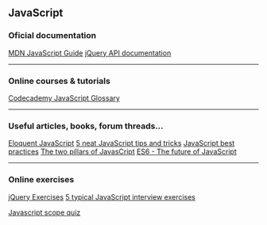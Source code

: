 ## JavaScript

### Oficial documentation

<a href="https://developer.mozilla.org/en-US/docs/Web/JavaScript/Guide" target="_blank">
MDN JavaScript Guide</a>

<a href="http://api.jquery.com/" target="_blank">
jQuery API documentation</a>

----------------------

### Online courses & tutorials

<a href="https://www.codecademy.com/articles/glossary-javascript" target="_blank">
Codecademy JavaScript Glossary</a>

------------------------------

### Useful articles, books, forum threads... 

<a href="http://eloquentjavascript.net/" target="_blank">
Eloquent JavaScript</a>

<a href="https://discussions.udacity.com/t/5-neat-javascript-tips-and-tricks-intermediate/25008" target="_blank">
5 neat JavaScript tips and tricks</a>

<a href="https://www.thinkful.com/learn/javascript-best-practices-1/" target="_blank">
JavaScript best practices</a>

<a href="https://medium.com/javascript-scene/the-two-pillars-of-javascript-ee6f3281e7f3" target="_blank">
The two pillars of JavasCript</a>

<a href="https://discussions.udacity.com/t/es6-the-future-of-javascript/28364" target="_blank">
ES6 - The future of JavaScript</a>

------------------------------------------

### Online exercises

<a href="http://jqexercise.droppages.com/" target="_blank">
jQuery Exercises</a>

<a href="http://www.sitepoint.com/5-typical-javascript-interview-exercises/" target="_blank">
5 typical JavaScript interview exercises</a>

<a href="http://madebyknight.com/javascript-scope/" target="_blank">Javascript scope quiz</a>
